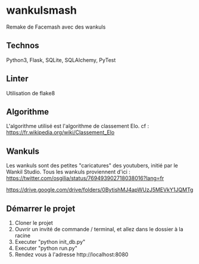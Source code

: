 # wankulsmash
Remake de Facemash avec des wankuls

## Technos
Python3, Flask, SQLite, SQLAlchemy, PyTest

## Linter
Utilisation de flake8

## Algorithme
L'algorithme utilisé est l'algorithme de classement Elo. cf : https://fr.wikipedia.org/wiki/Classement_Elo

## Wankuls
Les wankuls sont des petites "caricatures" des youtubers, initié par le Wankil Studio.
Tous les wankuls proviennent d'ici : https://twitter.com/osgilia/status/769493902718038016?lang=fr

https://drive.google.com/drive/folders/0BytishMJ4apWUzJ5MEVkY1JQMTg

## Démarrer le projet
1. Cloner le projet
2. Ouvrir un invité de commande / terminal, et allez dans le dossier à la racine
3. Executer "python init_db.py"
4. Executer "python run.py"
5. Rendez vous à l'adresse http://localhost:8080